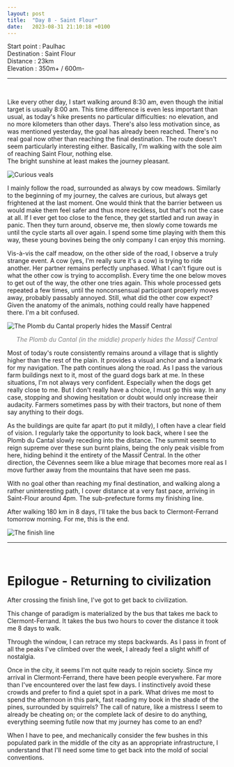 ```yaml
---
layout: post
title:  "Day 8 - Saint Flour"
date:   2023-08-31 21:10:18 +0100
---
```


Start point : Paulhac  
Destination : Saint Flour  
Distance : 23km  
Elevation : 350m+ / 600m-

---
<br>

Like every other day, I start walking around 8:30 am, even though the initial target is usually 8:00 am.
This time difference is even less important than usual, as today's hike presents no particular difficulties: no elevation, and no more kilometers than other days.
There's also less motivation since, as was mentioned yesterday, the goal has already been reached.
There's no real goal now other than reaching the final destination.
The route doesn't seem particularly interesting either.
Basically, I'm walking with the sole aim of reaching Saint Flour, nothing else.  
The bright sunshine at least makes the journey pleasant.

![Curious veals]({{site.baseurl}}/assets/images/IMG_1693471155.jpg "Curious veals")

I mainly follow the road, surrounded as always by cow meadows.
Similarly to the beginning of my journey, the calves are curious, but always get frightened at the last moment.
One would think that the barrier between us would make them feel safer and thus more reckless, but that's not the case at all.
If I ever get too close to the fence, they get startled and run away in panic.
Then they turn around, observe me, then slowly come towards me until the cycle starts all over again.
I spend some time playing with them this way, these young bovines being the only company I can enjoy this morning.

Vis-à-vis the calf meadow, on the other side of the road, I observe a truly strange event.
A cow (yes, I'm really sure it's a cow) is trying to ride another.
Her partner remains perfectly unphased.
What I can't figure out is what the other cow is trying to accomplish.
Every time the one below moves to get out of the way, the other one tries again.
This whole processed gets repeated a few times, until the nonconsensual participant properly moves away, probably passably annoyed.
Still, what did the other cow expect?
Given the anatomy of the animals, nothing could really have happened there.
I'm a bit confused.

![The Plomb du Cantal properly hides the Massif Central]({{site.baseurl}}/assets/images/IMG_1693473865.jpg)
<p style="color:gray;" align="center"> <i> The Plomb du Cantal (in the middle) properly hides the Massif Central </i> </p>

Most of today's route consistently remains around a village that is slightly higher than the rest of the plain.
It provides a visual anchor and a landmark for my navigation.
The path continues along the road.
As I pass the various farm buildings next to it, most of the guard dogs bark at me.
In these situations, I'm not always very confident.
Especially when the dogs get really close to me.
But I don't really have a choice, I must go this way.
In any case, stopping and showing hesitation or doubt would only increase their audacity.
Farmers sometimes pass by with their tractors, but none of them say anything to their dogs.

As the buildings are quite far apart (to put it mildly), I often have a clear field of vision.
I regularly take the opportunity to look back, where I see the Plomb du Cantal slowly receding into the distance.
The summit seems to reign supreme over these sun burnt plains, being the only peak visible from here, hiding behind it the entirety of the Massif Central.
In the other direction, the Cévennes seem like a blue mirage that becomes more real as I move further away from the mountains that have seen me pass.

With no goal other than reaching my final destination, and walking along a rather uninteresting path, I cover distance at a very fast pace, arriving in Saint-Flour around 4pm.
The sub-prefecture forms my finishing line.

After walking 180 km in 8 days, I'll take the bus back to Clermont-Ferrand tomorrow morning.
For me, this is the end.

![The finish line]({{site.baseurl}}/assets/images/IMG_1693488551.jpg "The finish line")

---
<br>

# Epilogue - Returning to civilization

After crossing the finish line, I've got to get back to civilization.

This change of paradigm is materialized by the bus that takes me back to Clermont-Ferrand.
It takes the bus two hours to cover the distance it took me 8 days to walk.

Through the window, I can retrace my steps backwards.
As I pass in front of all the peaks I've climbed over the week, I already feel a slight whiff of nostalgia.

Once in the city, it seems I'm not quite ready to rejoin society.
Since my arrival in Clermont-Ferrand, there have been people everywhere.
Far more than I've encountered over the last few days.
I instinctively avoid these crowds and prefer to find a quiet spot in a park.
What drives me most to spend the afternoon in this park, fast reading my book in the shade of the pines, surrounded by squirrels?
The call of nature, like a mistress I seem to already be cheating on; or the complete lack of desire to do anything, everything seeming futile now that my journey has come to an end?

When I have to pee, and mechanically consider the few bushes in this populated park in the middle of the city as an appropriate infrastructure, I understand that I'll need some time to get back into the mold of social conventions.
